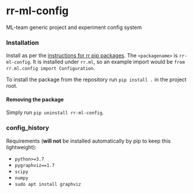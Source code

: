 # rr-ml-config

ML-team generic project and experiment config system

### Installation

Install as per the [instructions for rr pip packages](https://reactivereality.atlassian.net/wiki/spaces/DOC/pages/742883338/Installing+RR+python+packages). The `<packagename>` is `rr-ml-config`. It is installed under `rr.ml`, so an example import would be `from rr.ml.config import Configuration`.

To install the package from the repository run `pip install .` in the project root.

#### Removing the package

Simply run `pip uninstall rr-ml-config`.

### config_history
Requirements (**will not** be installed automatically by pip to keep this lightweight):
- `python>=3.7`
- `pygraphviz==1.7`
- `scipy`
- `numpy`
- `sudo apt install graphviz`
